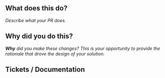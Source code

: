 ## What does this do?

_Describe what your PR does._

## Why did you do this?

_**Why** did you make these changes? This is your opportunity to provide the rationale that drove the design of your solution._

## Tickets / Documentation
